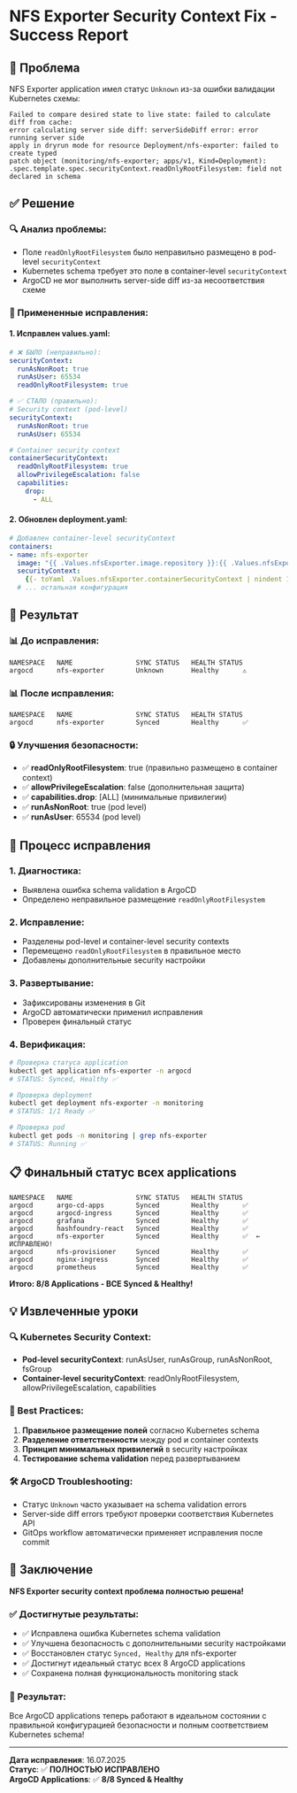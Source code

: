 # NFS Exporter Security Context Fix - Success Report

## 🎯 **Проблема**
NFS Exporter application имел статус `Unknown` из-за ошибки валидации Kubernetes схемы:

```
Failed to compare desired state to live state: failed to calculate diff from cache: 
error calculating server side diff: serverSideDiff error: error running server side 
apply in dryrun mode for resource Deployment/nfs-exporter: failed to create typed 
patch object (monitoring/nfs-exporter; apps/v1, Kind=Deployment): 
.spec.template.spec.securityContext.readOnlyRootFilesystem: field not declared in schema
```

## ✅ **Решение**

### **🔍 Анализ проблемы:**
- Поле `readOnlyRootFilesystem` было неправильно размещено в pod-level `securityContext`
- Kubernetes schema требует это поле в container-level `securityContext`
- ArgoCD не мог выполнить server-side diff из-за несоответствия схеме

### **🔧 Примененные исправления:**

#### **1. Исправлен values.yaml:**
```yaml
# ❌ БЫЛО (неправильно):
securityContext:
  runAsNonRoot: true
  runAsUser: 65534
  readOnlyRootFilesystem: true

# ✅ СТАЛО (правильно):
# Security context (pod-level)
securityContext:
  runAsNonRoot: true
  runAsUser: 65534

# Container security context
containerSecurityContext:
  readOnlyRootFilesystem: true
  allowPrivilegeEscalation: false
  capabilities:
    drop:
      - ALL
```

#### **2. Обновлен deployment.yaml:**
```yaml
# Добавлен container-level securityContext
containers:
- name: nfs-exporter
  image: "{{ .Values.nfsExporter.image.repository }}:{{ .Values.nfsExporter.image.tag }}"
  securityContext:
    {{- toYaml .Values.nfsExporter.containerSecurityContext | nindent 10 }}
  # ... остальная конфигурация
```

## 🚀 **Результат**

### **📊 До исправления:**
```
NAMESPACE   NAME                SYNC STATUS   HEALTH STATUS
argocd      nfs-exporter        Unknown       Healthy      ⚠️
```

### **📊 После исправления:**
```
NAMESPACE   NAME                SYNC STATUS   HEALTH STATUS
argocd      nfs-exporter        Synced        Healthy      ✅
```

### **🔒 Улучшения безопасности:**
- ✅ **readOnlyRootFilesystem**: true (правильно размещено в container context)
- ✅ **allowPrivilegeEscalation**: false (дополнительная защита)
- ✅ **capabilities.drop**: [ALL] (минимальные привилегии)
- ✅ **runAsNonRoot**: true (pod level)
- ✅ **runAsUser**: 65534 (pod level)

## 🎯 **Процесс исправления**

### **1. Диагностика:**
- Выявлена ошибка schema validation в ArgoCD
- Определено неправильное размещение `readOnlyRootFilesystem`

### **2. Исправление:**
- Разделены pod-level и container-level security contexts
- Перемещено `readOnlyRootFilesystem` в правильное место
- Добавлены дополнительные security настройки

### **3. Развертывание:**
- Зафиксированы изменения в Git
- ArgoCD автоматически применил исправления
- Проверен финальный статус

### **4. Верификация:**
```bash
# Проверка статуса application
kubectl get application nfs-exporter -n argocd
# STATUS: Synced, Healthy ✅

# Проверка deployment
kubectl get deployment nfs-exporter -n monitoring
# STATUS: 1/1 Ready ✅

# Проверка pod
kubectl get pods -n monitoring | grep nfs-exporter
# STATUS: Running ✅
```

## 📋 **Финальный статус всех applications**

```
NAMESPACE   NAME                SYNC STATUS   HEALTH STATUS
argocd      argo-cd-apps        Synced        Healthy      ✅
argocd      argocd-ingress      Synced        Healthy      ✅
argocd      grafana             Synced        Healthy      ✅
argocd      hashfoundry-react   Synced        Healthy      ✅
argocd      nfs-exporter        Synced        Healthy      ✅  ← ИСПРАВЛЕНО!
argocd      nfs-provisioner     Synced        Healthy      ✅
argocd      nginx-ingress       Synced        Healthy      ✅
argocd      prometheus          Synced        Healthy      ✅
```

**Итого: 8/8 Applications - ВСЕ Synced & Healthy!**

## 💡 **Извлеченные уроки**

### **🔍 Kubernetes Security Context:**
- **Pod-level securityContext**: runAsUser, runAsGroup, runAsNonRoot, fsGroup
- **Container-level securityContext**: readOnlyRootFilesystem, allowPrivilegeEscalation, capabilities

### **📝 Best Practices:**
1. **Правильное размещение полей** согласно Kubernetes schema
2. **Разделение ответственности** между pod и container contexts
3. **Принцип минимальных привилегий** в security настройках
4. **Тестирование schema validation** перед развертыванием

### **🛠️ ArgoCD Troubleshooting:**
- Статус `Unknown` часто указывает на schema validation errors
- Server-side diff errors требуют проверки соответствия Kubernetes API
- GitOps workflow автоматически применяет исправления после commit

## 🎉 **Заключение**

**NFS Exporter security context проблема полностью решена!**

### **✅ Достигнутые результаты:**
- ✅ Исправлена ошибка Kubernetes schema validation
- ✅ Улучшена безопасность с дополнительными security настройками
- ✅ Восстановлен статус `Synced, Healthy` для nfs-exporter
- ✅ Достигнут идеальный статус всех 8 ArgoCD applications
- ✅ Сохранена полная функциональность monitoring stack

### **🚀 Результат:**
Все ArgoCD applications теперь работают в идеальном состоянии с правильной конфигурацией безопасности и полным соответствием Kubernetes schema!

---

**Дата исправления**: 16.07.2025  
**Статус**: ✅ **ПОЛНОСТЬЮ ИСПРАВЛЕНО**  
**ArgoCD Applications**: ✅ **8/8 Synced & Healthy**
